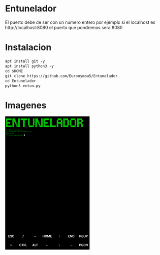 # Entunelador
El puerto debe de ser con un numero entero por ejemplo si el localhost es http://localhost:8080 el puerto que pondremos sera 8080
# Instalacion
```
apt install git -y
apt install python3 -y
cd $HOME
git clone https://github.com/Euronymou5/Entunelador
cd Entunelador
python3 entun.py
```

# Imagenes
![image.png](https://github.com/Euronymou5/Entunelador/raw/main/.imagenes/image.png)

